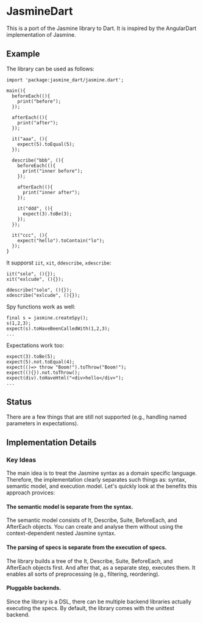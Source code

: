 # JasmineDart

This is a port of the Jasmine library to Dart. It is inspired by the AngularDart implementation of Jasmine.

## Example

The library can be used as follows:

    import 'package:jasmine_dart/jasmine.dart';

    main(){
      beforeEach((){
        print("before");
      });

      afterEach((){
        print("after");
      });

      it("aaa", (){
        expect(5).toEqual(5);
      });

      describe("bbb", (){
        beforeEach((){
          print("inner before");
        });

        afterEach((){
          print("inner after");
        });

        it("ddd", (){
          expect(3).toBe(3);
        });
      });

      it("ccc", (){
        expect("hello").toContain("lo");
      });
    }

It supporst `iit`, `xit`, `ddescribe`, `xdescribe`:

    iit("solo", (){});
    xit("exlcude", (){});

    ddescribe("solo", (){});
    xdescribe("exlcude", (){});

Spy functions work as well:

    final s = jasmine.createSpy();
    s(1,2,3);
    expect(s).toHaveBeenCalledWith(1,2,3);
    ...

Expectations work too:

    expect(3).toBe(5);
    expect(5).not.toEqual(4);
    expect(()=> throw "Boom!").toThrow("Boom!");
    expect((){}).not.toThrow();
    expect(div).toHaveHtml("<div>hello</div>");
    ...

## Status

There are a few things that are still not supported (e.g., handling named parameters in expectations).

## Implementation Details

### Key Ideas

The main idea is to treat the Jasmine syntax as a domain specific language. Therefore, the implementation clearly separates such things as: syntax, semantic model, and execution model. Let's quickly look at the benefits this approach provices:

#### The semantic model is separate from the syntax.

The semantic model consists of It, Describe, Suite, BeforeEach, and AfterEach objects. You can create and analyse them without using the context-dependent nested Jasmine syntax.

#### The parsing of specs is separate from the execution of specs.

The library builds a tree of the It, Describe, Suite, BeforeEach, and AfterEach objects first. And after that, as a separate step, executes them. It enables all sorts of preprocessing (e.g., filtering, reordering).

#### Pluggable backends.

Since the library is a DSL, there can be multiple backend libraries actually executing the specs. By default, the library comes with the unittest backend.